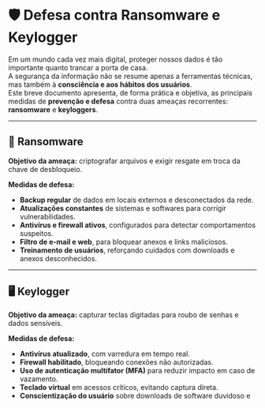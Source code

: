 # 🛡️ Defesa contra Ransomware e Keylogger  

Em um mundo cada vez mais digital, proteger nossos dados é tão importante quanto trancar a porta de casa.  
A segurança da informação não se resume apenas a ferramentas técnicas, mas também à **consciência e aos hábitos dos usuários**.  
Este breve documento apresenta, de forma prática e objetiva, as principais medidas de **prevenção e defesa** contra duas ameaças recorrentes: **ransomware** e **keyloggers**.  

---

## 🔐 Ransomware  
**Objetivo da ameaça:** criptografar arquivos e exigir resgate em troca da chave de desbloqueio.  

**Medidas de defesa:**  
- **Backup regular** de dados em locais externos e desconectados da rede.  
- **Atualizações constantes** de sistemas e softwares para corrigir vulnerabilidades.  
- **Antivírus e firewall ativos**, configurados para detectar comportamentos suspeitos.  
- **Filtro de e-mail e web**, para bloquear anexos e links maliciosos.  
- **Treinamento de usuários**, reforçando cuidados com downloads e anexos desconhecidos.  

---

## 🖥️ Keylogger  
**Objetivo da ameaça:** capturar teclas digitadas para roubo de senhas e dados sensíveis.  

**Medidas de defesa:**  
- **Antivírus atualizado**, com varredura em tempo real.  
- **Firewall habilitado**, bloqueando conexões não autorizadas.  
- **Uso de autenticação multifator (MFA)** para reduzir impacto em caso de vazamento.  
- **Teclado virtual** em acessos críticos, evitando captura direta.  
- **Conscientização do usuário** sobre downloads de software duvidoso e